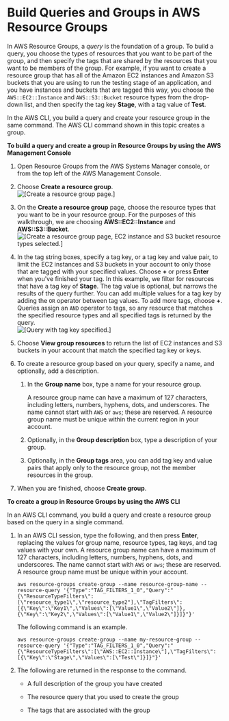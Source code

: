 # Build Queries and Groups in AWS Resource Groups<a name="gettingstarted-query"></a>

In AWS Resource Groups, a *query* is the foundation of a group\. To build a query, you choose the types of resources that you want to be part of the group, and then specify the tags that are shared by the resources that you want to be members of the group\. For example, if you want to create a resource group that has all of the Amazon EC2 instances and Amazon S3 buckets that you are using to run the testing stage of an application, and you have instances and buckets that are tagged this way, you choose the `AWS::EC2::Instance` and `AWS::S3::Bucket` resource types from the drop\-down list, and then specify the tag key **Stage**, with a tag value of **Test**\.

In the AWS CLI, you build a query and create your resource group in the same command\. The AWS CLI command shown in this topic creates a group\.

**To build a query and create a group in Resource Groups by using the AWS Management Console**

1. Open Resource Groups from the AWS Systems Manager console, or from the top left of the AWS Management Console\.

1. Choose **Create a resource group**\.  
![\[Create a resource group page.\]](http://docs.aws.amazon.com/ARG/latest/userguide/images/rg-aramis-home.png)

1. On the **Create a resource group** page, choose the resource types that you want to be in your resource group\. For the purposes of this walkthrough, we are choosing **AWS::EC2::Instance** and **AWS::S3::Bucket**\.  
![\[Create a resource group page, EC2 instance and S3 bucket resource types selected.\]](http://docs.aws.amazon.com/ARG/latest/userguide/images/rg-instancebucket-selected.png)

1. In the tag string boxes, specify a tag key, or a tag key and value pair, to limit the EC2 instances and S3 buckets in your account to only those that are tagged with your specified values\. Choose **\+** or press **Enter** when you've finished your tag\. In this example, we filter for resources that have a tag key of **Stage**\. The tag value is optional, but narrows the results of the query further\. You can add multiple values for a tag key by adding the `OR` operator between tag values. To add more tags, choose **\+**\. Queries assign an `AND` operator to tags, so any resource that matches the specified resource types and all specified tags is returned by the query\.  
![\[Query with tag key specified.\]](http://docs.aws.amazon.com/ARG/latest/userguide/images/rg-query-tags.png)

1. Choose **View group resources** to return the list of EC2 instances and S3 buckets in your account that match the specified tag key or keys\.

1. To create a resource group based on your query, specify a name, and optionally, add a description\.

   1. In the **Group name** box, type a name for your resource group\.

      A resource group name can have a maximum of 127 characters, including letters, numbers, hyphens, dots, and underscores\. The name cannot start with `AWS` or `aws`; these are reserved\. A resource group name must be unique within the current region in your account\.

   1. Optionally, in the **Group description** box, type a description of your group\.

   1. Optionally, in the **Group tags** area, you can add tag key and value pairs that apply only to the resource group, not the member resources in the group\.

1. When you are finished, choose **Create group**\.

**To create a group in Resource Groups by using the AWS CLI**

In an AWS CLI command, you build a query and create a resource group based on the query in a single command\.

1. In an AWS CLI session, type the following, and then press **Enter**, replacing the values for group name, resource types, tag keys, and tag values with your own\. A resource group name can have a maximum of 127 characters, including letters, numbers, hyphens, dots, and underscores\. The name cannot start with `AWS` or `aws`; these are reserved\. A resource group name must be unique within your account\.

   ```
   aws resource-groups create-group --name resource-group-name --resource-query '{"Type":"TAG_FILTERS_1_0","Query":"{\"ResourceTypeFilters\":[\"resource_type1\",\"resource_type2"],\"TagFilters\":[{\"Key\":\"Key1\",\"Values\":[\"Value1\",\"Value2\"]},{\"Key\":\"Key2\",\"Values\":[\"Value1\",\"Value2\"]}]}"}'
   ```

   The following command is an example\.

   ```
   aws resource-groups create-group --name my-resource-group --resource-query '{"Type":"TAG_FILTERS_1_0","Query":"{\"ResourceTypeFilters\":[\"AWS::EC2::Instance\"],\"TagFilters\":[{\"Key\":\"Stage\",\"Values\":[\"Test\"]}]}"}'
   ```

1. The following are returned in the response to the command\.

   + A full description of the group you have created

   + The resource query that you used to create the group

   + The tags that are associated with the group
